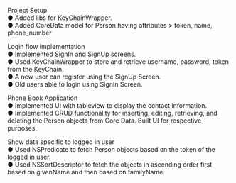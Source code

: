 Project Setup     
● Added libs for KeyChainWrapper.       
● Added CoreData model for Person having  attributes > token, name, phone_number        

Login flow implementation     
● Implemented SignIn and SignUp screens.      
● Used KeyChainWrapper to store and retrieve username, password, token from the KeyChain.      
● A new user can register using the SignUp Screen.        
● Old users able to login using SignIn Screen.         
          
Phone Book Application       
● Implemented UI with tableview to display the contact information.        
● Implemented CRUD functionality for inserting, editing, retrieving, and deleting the Person objects
from Core Data. Built UI for respective purposes.        

Show data specific to logged in user         
● Used NSPredicate to fetch Person objects based on the token of the logged in user.           
● Used NSSortDescriptor to fetch the objects in ascending order first based on givenName and then
based on familyName.          
